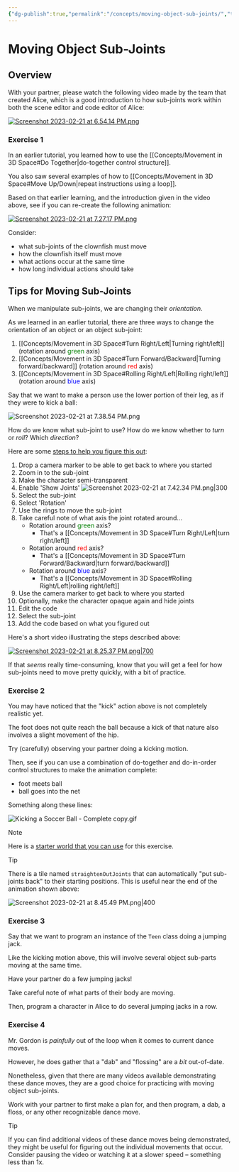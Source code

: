 ```yaml
---
{"dg-publish":true,"permalink":"/concepts/moving-object-sub-joints/","tags":["C1.1","C1.2","C1.4"],"dgHomeLink":true,"dgShowToc":true}
---
```



# Moving Object Sub-Joints

## Overview

With your partner, please watch the following video made by the team that created Alice, which is a good introduction to how sub-joints work within both the scene editor and code editor of Alice:

[![Screenshot 2023-02-21 at 6.54.14 PM.png](/img/user/Media/Screenshot%202023-02-21%20at%206.54.14%20PM.png)](https://www.youtube-nocookie.com/embed/EWUtVLWAcRk)

### Exercise 1

In an earlier tutorial, you learned how to use the [[Concepts/Movement in 3D Space#Do Together\|do-together control structure]].

You also saw several examples of how to [[Concepts/Movement in 3D Space#Move Up/Down\|repeat instructions using a loop]].

Based on that earlier learning, and the introduction given in the video above, see if you can re-create the following animation:

[![Screenshot 2023-02-21 at 7.27.17 PM.png](/img/user/Media/Screenshot%202023-02-21%20at%207.27.17%20PM.png)](https://www.youtube-nocookie.com/embed/RDuF099gEOM)

Consider:

- what sub-joints of the clownfish must move 
- how the clownfish itself must move
- what actions occur at the same time
- how long individual actions should take

## Tips for Moving Sub-Joints

When we manipulate sub-joints, we are changing their *orientation*.

As we learned in an earlier tutorial, there are three ways to change the orientation of an object or an object sub-joint:

1. [[Concepts/Movement in 3D Space#Turn Right/Left\|Turning right/left]] (rotation around <span style="color:green;">green</span> axis)
2. [[Concepts/Movement in 3D Space#Turn Forward/Backward\|Turning forward/backward]] (rotation around <span style="color:red;">red</span> axis)
3. [[Concepts/Movement in 3D Space#Rolling Right/Left\|Rolling right/left]] (rotation around <span style="color:blue;">blue</span> axis)

Say that we want to make a person use the lower portion of their leg, as if they were to kick a ball:

![Screenshot 2023-02-21 at 7.38.54 PM.png](/img/user/Media/Screenshot%202023-02-21%20at%207.38.54%20PM.png)

How do we know what sub-joint to use? How do we know whether to *turn* or *roll*? Which *direction*?

Here are some [steps to help you figure this out](https://www.youtube-nocookie.com/embed/Ptbc0xHK6Kg):

1. Drop a camera marker to be able to get back to where you started
2. Zoom in to the sub-joint
3. Make the character semi-transparent
4. Enable 'Show Joints'
   ![Screenshot 2023-02-21 at 7.42.34 PM.png|300](/img/user/Media/Screenshot%202023-02-21%20at%207.42.34%20PM.png)
5. Select the sub-joint
6. Select 'Rotation'
7. Use the rings to move the sub-joint
8. Take careful note of what axis the joint rotated around...
	- Rotation around <span style="color:green;">green</span> axis?
		- That's a [[Concepts/Movement in 3D Space#Turn Right/Left\|turn right/left]]
	- Rotation around <span style="color:red;">red</span> axis? 
		- That's a [[Concepts/Movement in 3D Space#Turn Forward/Backward\|turn forward/backward]]
	- Rotation around <span style="color:blue;">blue</span> axis?
		- That's a [[Concepts/Movement in 3D Space#Rolling Right/Left\|rolling right/left]]
9. Use the camera marker to get back to where you started
10. Optionally, make the character opaque again and hide joints
11. Edit the code
12. Select the sub-joint
13. Add the code based on what you figured out

Here's a short video illustrating the steps described above:

[![Screenshot 2023-02-21 at 8.25.37 PM.png|700](/img/user/Media/Screenshot%202023-02-21%20at%208.25.37%20PM.png)](https://www.youtube-nocookie.com/embed/Ptbc0xHK6Kg)

If that *seems* really time-consuming, know that you will get a feel for how sub-joints need to move pretty quickly, with a bit of practice.

### Exercise 2

You may have noticed that the "kick" action above is not completely realistic yet.

The foot does not quite reach the ball because a kick of that nature also involves a slight movement of the hip.

Try (carefully) observing your partner doing a kicking motion.

Then, see if you can use a combination of do-together and do-in-order control structures to make the animation complete:

- foot meets ball
- ball goes into the net

Something along these lines:

![Kicking a Soccer Ball - Complete copy.gif](/img/user/Media/Kicking%20a%20Soccer%20Ball%20-%20Complete%20copy.gif)

> [!NOTE]
> Here is a [starter world that you can use](https://www.russellgordon.ca/lcs/2023-24/icd2o/Kicking_a_Ball.a3p.zip) for this exercise.

> [!TIP]
> There is a tile named `straightenOutJoints` that can automatically "put sub-joints back" to their starting positions. This is useful near the end of the animation shown above:
> 
> ![Screenshot 2023-02-21 at 8.45.49 PM.png|400](/img/user/Media/Screenshot%202023-02-21%20at%208.45.49%20PM.png)

### Exercise 3

Say that we want to program an instance of the `Teen` class doing a jumping jack.

Like the kicking motion above, this will involve several object sub-parts moving at the same time.

Have your partner do a few jumping jacks!

Take careful note of what parts of their body are moving.

Then, program a character in Alice to do several jumping jacks in a row.

### Exercise 4

Mr. Gordon is *painfully* out of the loop when it comes to current dance moves.

However, he does gather that a "dab" and "flossing" are a *bit* out-of-date.

Nonetheless, given that there are many videos available demonstrating these dance moves, they are a good choice for practicing with moving object sub-joints.

Work with your partner to first make a plan for, and then program, a dab, a floss, or any other recognizable dance move.

> [!TIP]
> If you can find additional videos of these dance moves being demonstrated, they might be useful for figuring out the individual movements that occur. Consider pausing the video or watching it at a slower speed – something less than 1x.


